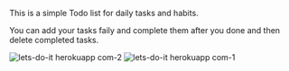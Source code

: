 This is a simple Todo list for daily tasks and habits. <br>

You can add your tasks faily and complete them after you done and then delete completed tasks. <br>

![lets-do-it herokuapp com-2](https://user-images.githubusercontent.com/117990649/204152094-22922e4c-b5d2-49b0-a393-fd3bc9e12fa7.png)
![lets-do-it herokuapp com-1](https://user-images.githubusercontent.com/117990649/204152097-eb683d0c-9d4d-4a70-95c4-4d4b7d6c5ca8.png)
